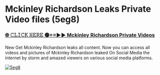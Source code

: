 # Mckinley Richardson Leaks Private Video files (5eg8)

<h3><a href="https://mediafirerr.pages.dev?q=Mckinley+Richardson&ref=R42" rel="nofollow">🌐 𝙲𝙻𝙸𝙲𝙺 𝙷𝙴𝚁𝙴 🟢==►► Mckinley Richardson Private Videos</a></h3>

New Get Mckinley Richardson leaks all content. Now you can access all videos and pictures of Mckinley Richardson leaked On Social Media the internet by storm and amazed viewers on various social media platforms.

[![5eg8](https://github.com/user-attachments/assets/26341bd8-4b91-4a20-822e-3fd5d525dd40)](https://mediafirerr.pages.dev?q=Mckinley+Richardson&ref=R42)

